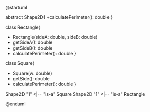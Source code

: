 @startuml

abstract Shape2D{
+calculatePerimeter(): double
}

class Rectangle{
+ Rectangle(sideA: double, sideB: double)
+ getSideA(): double
+ getSideB(): double
+ calculatePerimeter(): double
}

class Square{
+ Square(w: double)
+ getSide(): double
+ calculatePerimeter(): double
}

Shape2D "1" <|-- "is-a" Square
Shape2D "1" <|-- "is-a" Rectangle

@enduml